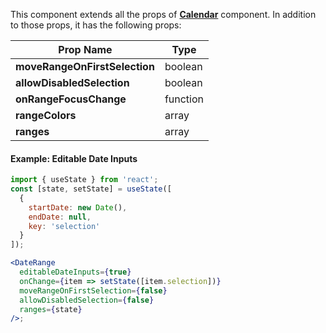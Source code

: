 This component extends all the props of **[Calendar](#calendar)** component. In addition to those props, it has the following props:

| Prop Name                     | Type     |
| ----------------------------- | -------- |
| **moveRangeOnFirstSelection** | boolean  |
| **allowDisabledSelection**    | boolean  |
| **onRangeFocusChange**        | function |
| **rangeColors**               | array    |
| **ranges**                    | array    |

#### Example: Editable Date Inputs

```jsx inside Markdown
import { useState } from 'react';
const [state, setState] = useState([
  {
    startDate: new Date(),
    endDate: null,
    key: 'selection'
  }
]);

<DateRange
  editableDateInputs={true}
  onChange={item => setState([item.selection])}
  moveRangeOnFirstSelection={false}
  allowDisabledSelection={false}
  ranges={state}
/>;
```
